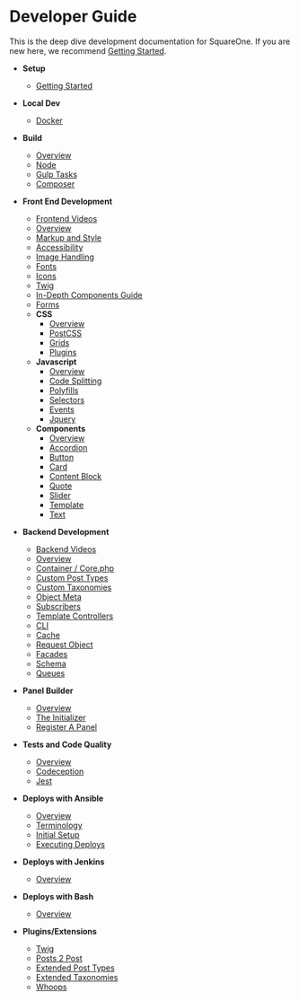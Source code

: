 # Developer Guide

This is the deep dive development documentation for SquareOne. If you are new here, we recommend [Getting Started](/docs/setup/README.md).

* **Setup**
	* [Getting Started](/docs/setup/README.md)

* **Local Dev**
	* [Docker](/docs/docker/README.md)

* **Build**
	* [Overview](/docs/build/README.md)
	* [Node](/docs/build/node.md)
	* [Gulp Tasks](/docs/build/gulp.md)
	* [Composer](/docs/build/composer.md)

* **Front End Development**
	* [Frontend Videos](/docs/frontend/videos.md)
	* [Overview](/docs/frontend/README.md)
	* [Markup and Style](/docs/frontend/markup-and-style.md)
	* [Accessibility](/docs/frontend/accessibility.md)
	* [Image Handling](/docs/frontend/images.md)
	* [Fonts](/docs/frontend/fonts.md)
	* [Icons](/docs/frontend/icons.md)
	* [Twig](/docs/frontend/twig.md)
	* [In-Depth Components Guide](/docs/frontend/components-guide.md)
	* [Forms](/docs/frontend/forms/README.md)
	* **CSS**
		* [Overview](/docs/frontend/css/README.md)
		* [PostCSS](/docs/frontend/css/postcss.md)
		* [Grids](/docs/frontend/css/grids.md)
		* [Plugins](/docs/frontend/css/plugins.md)
	* **Javascript**
		* [Overview](/docs/frontend/js/README.md)
		* [Code Splitting](/docs/frontend/js/code-splitting.md)
		* [Polyfills](/docs/frontend/js/polyfills.md)
		* [Selectors](/docs/frontend/js/selectors.md)
		* [Events](/docs/frontend/js/events.md)
		* [Jquery](/docs/frontend/js/jquery.md)
	* **Components**
		* [Overview](/docs/frontend/components/README.md)
		* [Accordion](/docs/frontend/components/accordion.md)
		* [Button](/docs/frontend/components/button.md)
		* [Card](/docs/frontend/components/card.md)
		* [Content Block](/docs/frontend/components/content_block.md)
		* [Quote](/docs/frontend/components/quote.md)
		* [Slider](/docs/frontend/components/slider.md)
		* [Template](/docs/frontend/components/template.md)
		* [Text](/docs/frontend/components/text.md)

* **Backend Development**
	* [Backend Videos](/docs/backend/videos.md)  
	* [Overview](/docs/backend/README.md)
	* [Container / Core.php](/docs/backend/container.md)
	* [Custom Post Types](/docs/backend/post-types.md)
	* [Custom Taxonomies](/docs/backend/taxonomies.md)
	* [Object Meta](/docs/backend/object-meta.md)
	* [Subscribers](/docs/backend/subscribers.md)
	* [Template Controllers](/docs/backend/data.md)
	* [CLI](/docs/backend/cli.md)
	* [Cache](/docs/backend/object-cache.md)
	* [Request Object](/docs/backend/request.md)
	* [Facades](/docs/backend/facades.md)
	* [Schema](/docs/backend/schema.md)
	* [Queues](/docs/backend/queues.md)

* **Panel Builder**
	* [Overview](/docs/panels/README.md)
	* [The Initializer](/docs/panels/initializer.md)
	* [Register A Panel](/docs/panels/register.md)

* **Tests and Code Quality**
	* [Overview](/docs/tests/README.md)
	* [Codeception](/dev/tests/README.md)
	* [Jest](/docs/tests/jest.md)

* **Deploys with Ansible**
	* [Overview](/docs/ansible/README.md)
	* [Terminology](/docs/ansible/terminology.md)
	* [Initial Setup](/docs/ansible/initial-setup.md)
	* [Executing Deploys](/docs/ansible/deploys.md)

* **Deploys with Jenkins**
	* [Overview](/docs/deploy/jenkins/README.md)

* **Deploys with Bash**
	* [Overview](/docs/deploy/bash/README.md)

* **Plugins/Extensions**
	* [Twig](https://twig.symfony.com/)
	* [Posts 2 Post](https://github.com/scribu/wp-posts-to-posts/wiki)
	* [Extended Post Types](https://github.com/johnbillion/extended-cpts/blob/master/README.md)
	* [Extended Taxonomies](https://github.com/johnbillion/extended-taxos/blob/master/README.md)
	* [Whoops](/docs/backend/whoops.md)
